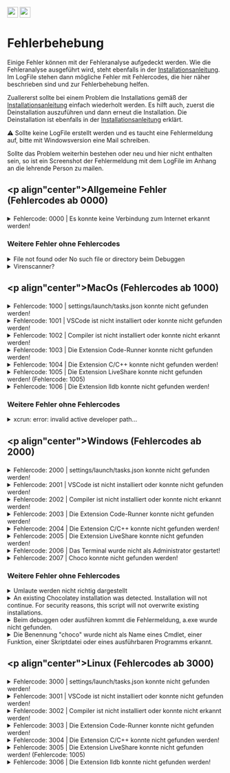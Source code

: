<a href="https://github.com/hshf1/VorlesungC/discussions"><img src="https://img.shields.io/badge/Allgemein-Q%26A-informational?logo=github" height="25"/></a>
<a href="https://github.com/hshf1/VorlesungC/discussions/categories/01_vscode"><img src="https://img.shields.io/badge/VSCode-Q%26A-informational?logo=visualstudiocode" height="25"/></a>

# Fehlerbehebung

Einige Fehler können mit der Fehleranalyse aufgedeckt werden. Wie die Fehleranalyse ausgeführt wird, steht ebenfalls in der [Installationsanleitung](https://github.com/hshf1/VorlesungC/blob/main/VSCode/01_Installationsanleitung.md). Im LogFile stehen dann mögliche Fehler mit Fehlercodes, die hier näher beschrieben sind und zur Fehlerbehebung helfen.

Zuallererst sollte bei einem Problem die Installations gemäß der [Installationsanleitung](https://github.com/hshf1/VorlesungC/blob/main/VSCode/01_Installationsanleitung.md) einfach wiederholt werden. Es hilft auch, zuerst die Deinstallation auszuführen und dann erneut die Installation. Die Deinstallation ist ebenfalls in der [Installationsanleitung](https://github.com/hshf1/VorlesungC/blob/main/VSCode/01_Installationsanleitung.md) erklärt.

:warning: Sollte keine LogFile erstellt werden und es taucht eine Fehlermeldung auf, bitte mit Windowsversion eine Mail schreiben.

Sollte das Problem weiterhin bestehen oder neu und hier nicht enthalten sein, so ist ein Screenshot der Fehlermeldung mit dem LogFile im Anhang an die lehrende Person zu mailen.

## <p align"center">Allgemeine Fehler (Fehlercodes ab 0000)</p>

<details>
<summary>Fehlercode: 0000 | Es konnte keine Verbindung zum Internet erkannt werden!</summary>
  
Ohne Internet wäre das Ausführen des Skriptes gar nicht möglich. Jedoch sollte überprüft werden, dass während der gesamten Ausführungszeit eine stabile Internetverbindung vorliegt.

</details>

### Weitere Fehler ohne Fehlercodes

<details>
<summary>File not found oder No such file or directory beim Debuggen</summary>

Heißt die Datei z. B. Prüfsumme.c? Irgendeiner der Ordner, in der sich die Datei schließlich befindet "Übung" oder "Neue Projekte"? Ist der Benutzername Ségolène? Es dürfen im Datei- und Ordnernamen keine Umlaute oder Leerzeichen befinden!

</details>
  
<details>
<summary>Virenscanner?</summary>
  
Bei der Installation, insbesondere dem Herunterladen und Installieren von Chocolatey können übereifrige Virenscanner Probleme machen.

Auch das Aufrufen des Compilers oder -noch öfter- des Debuggers kann Virenscanner irritieren.

Der hauseigene Virenscanner von Windows (Defender) ist bisher eher zurückhaltend, bekannt sind Problem mit AntiVir und McAfee.

In diesem Fall kann man das Anti-Virus Programm für einen kurzen Moment ausstellen und es so probieren. Beim Testen von Compiler und Debugger kann man die Internetverbindung vorher trennen.

</details>

## <p align"center">MacOs (Fehlercodes ab 1000)</p>

<details>
<summary>Fehlercode: 1000 | settings/launch/tasks.json konnte nicht gefunden werden!</summary>
  
TBD

</details>

<details>
<summary>Fehlercode: 1001 | VSCode ist nicht installiert oder konnte nicht gefunden werden!</summary>
  
TBD

</details>

<details>
<summary>Fehlercode: 1002 | Compiler ist nicht installiert oder konnte nicht erkannt werden!</summary>
  
TBD

</details>

<details>
<summary>Fehlercode: 1003 | Die Extension Code-Runner konnte nicht gefunden werden!</summary>
  
TBD

</details>

<details>
<summary>Fehlercode: 1004 | Die Extension C/C++ konnte nicht gefunden werden!</summary>
  
TBD

</details>

<details>
<summary>Fehlercode: 1005 | Die Extension LiveShare konnte nicht gefunden werden! (Fehlercode: 1005)</summary>
  
TBD

</details>

<details>
<summary>Fehlercode: 1006 | Die Extension lldb konnte nicht gefunden werden!</summary>
  
TBD

</details>

### Weitere Fehler ohne Fehlercodes

<details>
<summary>xcrun: error: invalid active developer path... </summary>

Dann hat die Installation von xcode-select nicht geklappt. Manchmal "verschwindet" die Installation auch nach einem Update, z.B. des Betriebssystems.

Dies lässt sich im Terminal wie folgt beheben:

> xcode-select --install

</details>

## <p align"center">Windows (Fehlercodes ab 2000)</p>

<details>
<summary>Fehlercode: 2000 | settings/launch/tasks.json konnte nicht gefunden werden!</summary>
  
TBD

</details>

<details>
<summary>Fehlercode: 2001 | VSCode ist nicht installiert oder konnte nicht gefunden werden!</summary>
  
TBD

</details>

<details>
<summary>Fehlercode: 2002 | Compiler ist nicht installiert oder konnte nicht erkannt werden!</summary>
  
TBD

</details>

<details>
<summary>Fehlercode: 2003 | Die Extension Code-Runner konnte nicht gefunden werden!</summary>
  
TBD

</details>

<details>
<summary>Fehlercode: 2004 | Die Extension C/C++ konnte nicht gefunden werden!</summary>
  
TBD

</details>

<details>
<summary>Fehlercode: 2005 | Die Extension LiveShare konnte nicht gefunden werden!</summary>
  
TBD

</details>

<details>
<summary>Fehlercode: 2006 | Das Terminal wurde nicht als Administrator gestartet!</summary>
  
TBD

</details>

<details>
<summary>Fehlercode: 2007 | Choco konnte nicht gefunden werden!</summary>
  
TBD

</details>

### Weitere Fehler ohne Fehlercodes

<details>
<summary>Umlaute werden nicht richtig dargestellt</summary>

Nicht-ASCII-Zeichen sind nicht ganz einfach in den Griff zu bekommen, da dies nicht nur von VSCode abhängt.

Ein vielversprechender erster Versuch ist es am unteren rechten Rand des VSCode-Fensters das Encoding zu ändern.

Interessanterweise ist beim Ausführen des Programms (mittels Code Runner) oft CP437 und für den Debugger UTF-8 oder UTF-8 with BOM die richtige Wahl.

</details>

<details>
<summary>An existing Chocolatey installation was detected. Installation will not continue.
For security reasons, this script will not overwrite existing installations.</summary>

Eine unvollständige Installation von Chocolatey kann man mit folgendem Befehl im CMD Terminal mit Administrationsrechten entfernen:

> RMDIR /S /Q C:\ProgramData\chocolatey

</details>

<details>
<summary>Beim debuggen oder ausführen kommt die Fehlermeldung, a.exe wurde nicht gefunden.</summary>
  
Dieser Fehler lässt sich ganz einfach beheben, indem ihr die Installation gemäß der [Anleitung (https://github.com/hshf1/VorlesungC/blob/main/VSCode/01_Installationsanleitung.md) einfach wiederholt, ohne etwas zu deinstallieren.

</details>

<details>
<summary>Die Benennung "choco" wurde nicht als Name eines Cmdlet, einer Funktion, einer Skriptdatei oder eines ausführbaren Programms erkannt.</summary>

Entweder wurde chocolatey nicht installiert, das Ende der Installation wurde nicht abgewartet oder das CMD Terminal wurde nach der Installation nicht beendet. Einfach Terminal schließen und wieder als Administrator öffnen. Bleibt der Fehler, so lässt es sich ganz einfach beheben, indem ihr die Installation gemäß der [Anleitung](https://github.com/hshf1/VorlesungC/blob/main/VSCode/01_Installationsanleitung.md) einfach wiederholt, ohne etwas zu deinstallieren.

</details>

## <p align"center">Linux (Fehlercodes ab 3000)</p>

<details>
<summary>Fehlercode: 3000 | settings/launch/tasks.json konnte nicht gefunden werden!</summary>
  
TBD

</details>

<details>
<summary>Fehlercode: 3001 | VSCode ist nicht installiert oder konnte nicht gefunden werden!</summary>
  
TBD

</details>

<details>
<summary>Fehlercode: 3002 | Compiler ist nicht installiert oder konnte nicht erkannt werden!</summary>
  
TBD

</details>

<details>
<summary>Fehlercode: 3003 | Die Extension Code-Runner konnte nicht gefunden werden!</summary>
  
TBD

</details>

<details>
<summary>Fehlercode: 3004 | Die Extension C/C++ konnte nicht gefunden werden!</summary>
  
TBD

</details>

<details>
<summary>Fehlercode: 3005 | Die Extension LiveShare konnte nicht gefunden werden! (Fehlercode: 1005)</summary>
  
TBD

</details>

<details>
<summary>Fehlercode: 3006 | Die Extension lldb konnte nicht gefunden werden!</summary>
  
TBD

</details>

<!--
### Die Idee ist es die github Suchfunktion für dieses Respository zu nutzen:

![githubSuche](https://user-images.githubusercontent.com/81232074/113470733-0f520b00-9458-11eb-9f0c-46f9ba9994a9.png)

<details>
<summary>"Running the contributed command :'extension.pickRemoteNativeProcess' failed"</summary>

[Problem mit dem Virenscanner](https://github.com/hshf1/cprog/blob/main/installation.md#virenscanner)

</details>
-->
